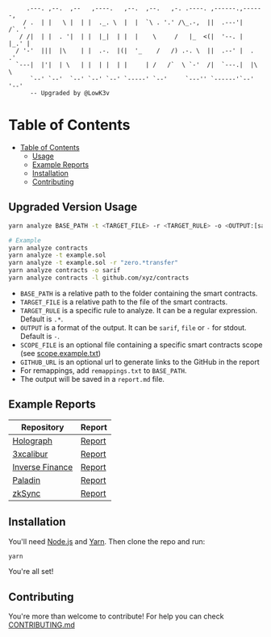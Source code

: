 ```
     .---. ,--.  ,--   ,----.   ,--.  ,--.   ,-. .----. ,------.,------,
    / .  | |   \ |  | |  ._. \  |  |  `\ . '.' /\_.-,  ||  .---'|   /`. '
   / /|  | |  . '|  | |  |_|  | |  |    \     /   |_  <(|  '--. |  |_.' |
  / '-'  |||  |\    | |  .-.  |(|  '_    /   /) .-. \  ||  .--' |  .   .'
  `---|  |'|  | \   | |  | |  | |     | /   /`  \ `-'  /|  `---.|  |\  \
      `--' `--'  `--' `--' `--' `-----' `--'     `---'' `------'`--' '--'
      -- Upgraded by @LowK3v
```

# Table of Contents

- [Table of Contents](#table-of-contents)
  - [Usage](#Upgraded-Version-Usage)
  - [Example Reports](#example-reports)
  - [Installation](#installation)
  - [Contributing](#contributing)

## Upgraded Version Usage

```bash
yarn analyze BASE_PATH -t <TARGET_FILE> -r <TARGET_RULE> -o <OUTPUT:[sarif|file|-]> -s <SCOPE_FILE> -l <GITHUB_URL>

# Example
yarn analyze contracts 
yarn analyze -t example.sol
yarn analyze -t example.sol -r "zero.*transfer"
yarn analyze contracts -o sarif
yarn analyze contracts -l github.com/xyz/contracts

```

- `BASE_PATH` is a relative path to the folder containing the smart contracts.
- `TARGET_FILE` is a relative path to the file of the smart contracts.
- `TARGET_RULE` is a specific rule to analyze. It can be a regular expression. Default is `.*`.
- `OUTPUT` is a format of the output. It can be `sarif`, `file` or `-` for stdout. Default is `-`.
- `SCOPE_FILE` is an optional file containing a specific smart contracts scope (see [scope.example.txt](./scope.example.txt))
- `GITHUB_URL` is an optional url to generate links to the GitHub in the report
- For remappings, add `remappings.txt` to `BASE_PATH`.
- The output will be saved in a `report.md` file.

## Example Reports

| Repository                                                                        | Report                                                                     |
|-----------------------------------------------------------------------------------|----------------------------------------------------------------------------|
| [Holograph](https://code4rena.com/contests/2022-10-holograph-contest)             | [Report](https://gist.github.com/Picodes/e9f1bb87ae832695694175abd8f9797f) |
| [3xcalibur](https://code4rena.com/contests/2022-10-3xcalibur-contest)             | [Report](https://gist.github.com/Picodes/51789d48e3a3c9246a48bb490d688343) |
| [Inverse Finance](https://code4rena.com/contests/2022-10-inverse-finance-contest) | [Report](https://gist.github.com/Picodes/8d3a45d6d1362fb9953d631d8c84a29f) |
| [Paladin](https://code4rena.com/contests/2022-10-paladin-warden-pledges-contest)  | [Report](https://gist.github.com/Picodes/2d23ed5128036f1b475654d5bcca9eed) |
| [zkSync](https://code4rena.com/contests/2022-10-inverse-finance-contest)          | [Report](https://gist.github.com/Picodes/1f87a82e954cc749dea9d9961d5f4dff) |

## Installation

You'll need [Node.js](https://nodejs.org/) and [Yarn](https://yarnpkg.com/). Then clone the repo and run:

```bash
yarn
```

You're all set!

## Contributing

You're more than welcome to contribute! For help you can check [CONTRIBUTING.md](CONTRIBUTING.md)
